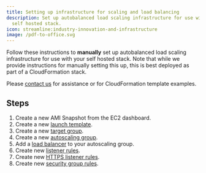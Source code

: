 ```yaml
---
title: Setting up infrastructure for scaling and load balancing
description: Set up autobalanced load scaling infrastructure for use with your
  self hosted stack.
icon: streamline:industry-innovation-and-infrastructure
image: /pdf-to-office.svg
---
```


Follow these instructions to **manually** set up autobalanced load scaling infrastructure for use with your self hosted stack. Note that while we provide instructions for manually setting this up, this is best deployed as part of a CloudFormation stack.

Please [contact us](https://pdfrest.com/support/) for assistance or for CloudFormation template examples.

## Steps

1. Create a new AMI Snapshot from the EC2 dashboard.
2. Create a new [launch template](https://docs.aws.amazon.com/autoscaling/ec2/userguide/create-launch-template.html).
3. Create a new [target group](https://docs.aws.amazon.com/elasticloadbalancing/latest/application/load-balancer-target-groups.html).
4. Create a new [autoscaling group](https://docs.aws.amazon.com/autoscaling/ec2/userguide/auto-scaling-groups.html).
5. Add a [load balancer](https://docs.aws.amazon.com/autoscaling/ec2/userguide/attach-load-balancer-asg.html) to your autoscaling group.
6. Create new [listener rules](https://docs.aws.amazon.com/elasticloadbalancing/latest/application/listener-update-rules.html).
7. Create new [HTTPS listener rules](https://docs.aws.amazon.com/elasticloadbalancing/latest/application/create-https-listener.html).
8. Create new [security group rules](https://docs.aws.amazon.com/elasticloadbalancing/latest/application/load-balancer-update-security-groups.html).
